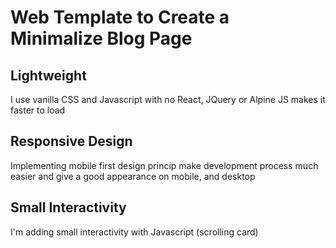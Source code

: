 # Web Template to Create a Minimalize Blog Page

## Lightweight

I use vanilla CSS and Javascript with no React, JQuery or Alpine JS makes it faster to load

## Responsive Design

Implementing mobile first design princip make development process much easier and give a good appearance on mobile, and desktop

## Small Interactivity

I'm adding small interactivity with Javascript (scrolling card)
